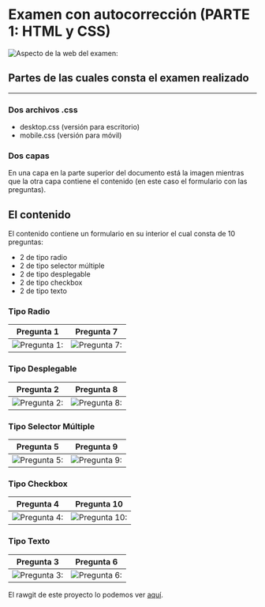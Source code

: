 # Examen con autocorrección (PARTE 1: HTML y CSS)
![Aspecto de la web del examen:](https://github.com/sergjime/Examen-parte1/blob/master/img/aspecto_test.jpg)
## Partes de las cuales consta el examen realizado
------------------------------------------------------------------------------
### Dos archivos .css
- desktop.css (versión para escritorio)
- mobile.css (versión para móvil)
### Dos capas
En una capa en la parte superior del documento está la imagen mientras que la otra capa contiene el contenido (en este caso el formulario con las preguntas).
## El contenido
El contenido contiene un formulario en su interior el cual consta de 10 preguntas:
- 2 de tipo radio
- 2 de tipo selector múltiple
- 2 de tipo desplegable
- 2 de tipo checkbox
- 2 de tipo texto
### Tipo Radio
| **Pregunta 1** | **Pregunta 7** |
| ---------- | ---------- |
| ![Pregunta 1:](https://github.com/sergjime/Examen-parte1/blob/master/img/pregunta1(radio).png)   | ![Pregunta 7:](https://github.com/sergjime/Examen-parte1/blob/master/img/pregunta7(radio).png)   |
### Tipo Desplegable
| **Pregunta 2** | **Pregunta 8** |
| ---------- | ---------- |
| ![Pregunta 2:](https://github.com/sergjime/Examen-parte1/blob/master/img/pregunta2(desplegable).png)   | ![Pregunta 8:](https://github.com/sergjime/Examen-parte1/blob/master/img/pregunta8(desplegable).png)   |
### Tipo Selector Múltiple
| **Pregunta 5** | **Pregunta 9** |
| ---------- | ---------- |
| ![Pregunta 5:](https://github.com/sergjime/Examen-parte1/blob/master/img/pregunta5(multiple).png)   | ![Pregunta 9:](https://github.com/sergjime/Examen-parte1/blob/master/img/pregunta9(multiple).png)   |
### Tipo Checkbox
| **Pregunta 4** | **Pregunta 10** |
| ---------- | ---------- |
| ![Pregunta 4:](https://github.com/sergjime/Examen-parte1/blob/master/img/pregunta4(checkbox).png)   | ![Pregunta 10:](https://github.com/sergjime/Examen-parte1/blob/master/img/pregunta10(checkbox).png)   |
### Tipo Texto
| **Pregunta 3** | **Pregunta 6** |
| ---------- | ---------- |
| ![Pregunta 3:](https://github.com/sergjime/Examen-parte1/blob/master/img/pregunta3(texto).png)   | ![Pregunta 6:](https://github.com/sergjime/Examen-parte1/blob/master/img/pregunta6(texto).png)   |

El rawgit de este proyecto lo podemos ver [aquí](https://rawgit.com/sergjime/Examen-parte1/master/index.html).
